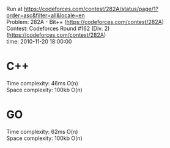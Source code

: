 Run at https://codeforces.com/contest/282A/status/page/1?order=asc&filter=all&locale=en<br>
Problem: 282A - Bit++ (https://codeforces.com/contest/282A)<br>
Contest: Codeforces Round #162 (Div. 2) (https://codeforces.com/contest/282A)<br>
time: 2010-11-20 18:00:00

# C++
Time complexity: 46ms O(n)<br>
Space complexity: 100kb O(n)

# GO
Time complexity: 62ms O(n)<br>
Space complexity: 100kb O(n)